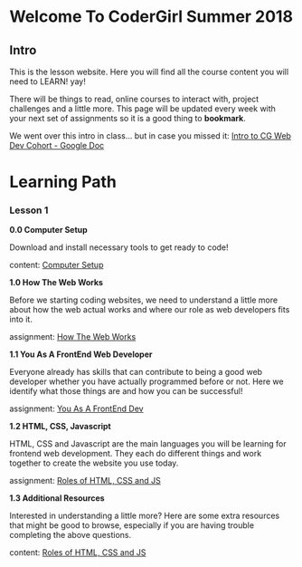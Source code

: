# Welcome To CoderGirl Summer 2018

## Intro

This is the lesson website. Here you will find all the course content you will need to LEARN! yay!

There will be things to read, online courses to interact with, project challenges and a little more. This page will be updated every week with your next set of assignments so it is a good thing to **bookmark**.

We went over this intro in class... but in case you missed it:
[Intro to CG Web Dev Cohort - Google Doc](https://docs.google.com/document/d/1ZIiwjH--SGzN46xHJW4F7-JKpLa5GYez0JUxn-5ON0M/edit)



# Learning Path


### Lesson 1

**0.0 Computer Setup**

Download and install necessary tools to get ready to code!

content: [Computer Setup](lesson_1/0_computer_setup)



**1.0 How The Web Works**

Before we starting coding websites, we need to understand a little more about how the web actual works and where our role as web developers fits into it.

assignment: [How The Web Works](lesson_1/1_how_web_works)



**1.1 You As A FrontEnd Web Developer**

Everyone already has skills that can contribute to being a good web developer whether you have actually programmed before or not. Here we identify what those things are and how you can be successful!

assignment: [You As A FrontEnd Dev](lesson_1/2_you_as_dev)



**1.2 HTML, CSS, Javascript**

HTML, CSS and Javascript are the main languages you will be learning for frontend web development. They each do different things and work together to create the website you use today.

assignment: [Roles of HTML, CSS and JS](lesson_1/3_roles_of_lang)



**1.3 Additional Resources**

Interested in understanding a little more? Here are some extra resources that might be good to browse, especially if you are having trouble completing the above questions.

content: [Roles of HTML, CSS and JS](lesson_1/4_resources)
